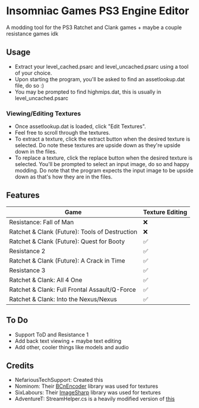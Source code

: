 # Insomniac Games PS3 Engine Editor

A modding tool for the PS3 Ratchet and Clank games + maybe a couple resistance games idk

## Usage

* Extract your level_cached.psarc and level_uncached.psarc using a tool of your choice.
* Upon starting the program, you'll be asked to find an assetlookup.dat file, do so :)
* You may be prompted to find highmips.dat, this is usually in level_uncached.psarc

### Viewing/Editing Textures

* Once assetlookup.dat is loaded, click "Edit Textures".
* Feel free to scroll through the textures.
* To extract a texture, click the extract button when the desired texture is selected. Do note these textures are upside down as they're upside down in the files.
* To replace a texture, click the replace button when the desired texture is selected. You'll be prompted to select an input image, do so and happy modding. Do note that the program expects the input image to be upside down as that's how they are in the files.

## Features

| Game | Texture Editing |
|---|---|
| Resistance: Fall of Man | ❌ |
| Ratchet & Clank (Future): Tools of Destruction | ❌ |
| Ratchet & Clank (Future): Quest for Booty | ✅ |
| Resistance 2 | ✅ |
| Ratchet & Clank (Future): A Crack in Time | ✅ |
| Resistance 3 | ✅ |
| Ratchet & Clank: All 4 One | ✅ |
| Ratchet & Clank: Full Frontal Assault/Q-Force | ✅ |
| Ratchet & Clank: Into the Nexus/Nexus | ✅ |

## To Do

* Support ToD and Resistance 1
* Add back text viewing + maybe text editing
* Add other, cooler things like models and audio

## Credits
* NefariousTechSupport: Created this
* Nominom: Their [BCnEncoder](https://github.com/Nominom/BCnEncoder.NET) library was used for textures
* SixLabours: Their [ImageSharp](https://github.com/SixLabors/ImageSharp) library was used for textures
* AdventureT: StreamHelper.cs is a heavily modified version of [this](https://github.com/AdventureT/TrbMultiTool/blob/opengl/TrbMultiTool/TrbMultiTool/EndiannessAwareBinaryReader.cs)